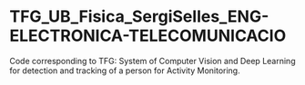 # TFG_UB_Fisica_SergiSelles_ENG-ELECTRONICA-TELECOMUNICACIO
Code corresponding to TFG: System of Computer Vision and Deep Learning for detection and tracking of a person for Activity Monitoring.
